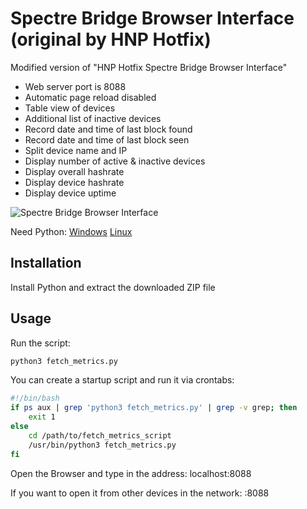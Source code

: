 # Spectre Bridge Browser Interface (original by HNP Hotfix)

Modified version of "HNP Hotfix Spectre Bridge Browser Interface"
- Web server port is 8088
- Automatic page reload disabled
- Table view of devices
- Additional list of inactive devices
- Record date and time of last block found
- Record date and time of last block seen
- Split device name and IP
- Display number of active & inactive devices
- Display overall hashrate
- Display device hashrate
- Display device uptime


![Spectre Bridge Browser Interface](https://github.com/user-attachments/assets/1f074ad0-e0db-4d05-a2b3-683275d237e9)


Need Python:
[Windows](https://www.python.org/downloads/windows/)
[Linux](https://www.python.org/downloads/source/)


## Installation
Install Python and extract the downloaded ZIP file

## Usage
Run the script:
```bash
python3 fetch_metrics.py
```


You can create a startup script and run it via crontabs:
```bash
#!/bin/bash
if ps aux | grep 'python3 fetch_metrics.py' | grep -v grep; then
    exit 1
else
    cd /path/to/fetch_metrics_script
    /usr/bin/python3 fetch_metrics.py
fi
```

Open the Browser and type in the address: localhost:8088

If you want to open it from other devices in the network: <IP>:8088
